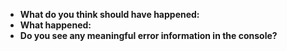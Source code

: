 - **What do you think should have happened:**
- **What happened:**
- **Do you see any meaningful error information in the console?** 

